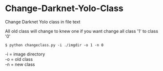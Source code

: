# Change-Darknet-Yolo-Class
Change Darknet Yolo class in file text 

All old class will change to knew one
if you want change all class '1' to class '0'

<pre><code>$ python changeclass.py -i ./imgdir -o 1 -n 0</code></pre>

-i = image directory <br/>
-o = old class <br/>
-n = new class <br/>
